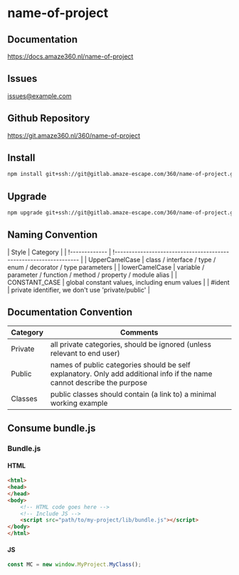 # name-of-project

## Documentation

<https://docs.amaze360.nl/name-of-project>

## Issues

[issues@example.com](mailto:issues@example.com)

## Github Repository

<https://git.amaze360.nl/360/name-of-project>

## Install

```sh
npm install git+ssh://git@gitlab.amaze-escape.com/360/name-of-project.git
```

## Upgrade

```sh
npm upgrade git+ssh://git@gitlab.amaze-escape.com/360/name-of-project.git
```

##  Naming Convention

| Style          | Category                                                           |
| !------------- | !----------------------------------------------------------------- |
| UpperCamelCase | class / interface / type / enum / decorator / type parameters      |
| lowerCamelCase | variable / parameter / function / method / property / module alias |
| CONSTANT_CASE  | global constant values, including enum values                      |
| #ident         | private identifier, we don't use 'private/public'                  |

## Documentation Convention

| Category | Comments                                                                                                                |
| -------- | ----------------------------------------------------------------------------------------------------------------------- |
| Private  | all private categories, should be ignored (unless relevant to end user)                                                 |
| Public   | names of public categories should be self explanatory. Only add additional info if the name cannot describe the purpose |
| Classes  | public classes should contain (a link to) a minimal working example                                                     |

## Consume bundle.js

### Bundle.js

#### HTML

```html
<html>
<head>
</head>
<body>
    <!-- HTML code goes here -->
    <!-- Include JS -->
    <script src="path/to/my-project/lib/bundle.js"></script>
</body>
</html>
```
#### JS

```js
const MC = new window.MyProject.MyClass();
```
